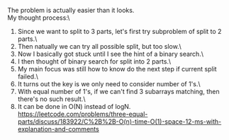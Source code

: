 The problem is actually easier than it looks.\
My thought process:\
1. Since we want to split to 3 parts, let's first try subproblem of split to 2 parts.\
2. Then natually we can try all possible split, but too slow.\
3. Now I basically got stuck until I see the hint of a binary search.\
4. I then thought of binary search for split into 2 parts.\
5. My main focus was still how to know do the next step if current split failed.\
6. It turns out the key is we only need to consider number of 1's.\
7. With equal number of 1's, if we can't find 3 subarrays matching, then there's no such result.\
8. It can be done in O(N) instead of logN.
https://leetcode.com/problems/three-equal-parts/discuss/183922/C%2B%2B-O(n)-time-O(1)-space-12-ms-with-explanation-and-comments